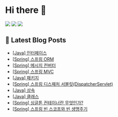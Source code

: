 # Hi there 👋


<p>
  <img src="https://img.shields.io/badge/JAVA-007396?style=for-the-badge&logo=java&logoColor=white">
  <img src="https://img.shields.io/badge/Spring-6DB33F?style=for-the-badge&logo=Spring&logoColor=white">
  <img src="https://img.shields.io/badge/Spring Boot-6DB33F?style=for-the-badge&logo=springboot&logoColor=white">
</p>

## 📕 Latest Blog Posts

<ul><li><a href='https://do-oya.tistory.com/33' target='_blank'>[Java] 인터페이스</a></li><li><a href='https://do-oya.tistory.com/32' target='_blank'>[Spring] 스프링 ORM</a></li><li><a href='https://do-oya.tistory.com/31' target='_blank'>[Spring] 메시지 컨버터</a></li><li><a href='https://do-oya.tistory.com/30' target='_blank'>[Spring] 스프링 MVC</a></li><li><a href='https://do-oya.tistory.com/29' target='_blank'>[Java] 패키지</a></li><li><a href='https://do-oya.tistory.com/28' target='_blank'>[Spring] 스프링 디스패처 서블릿(DispatcherServlet)</a></li><li><a href='https://do-oya.tistory.com/27' target='_blank'>[Java] 상속</a></li><li><a href='https://do-oya.tistory.com/26' target='_blank'>[Java] 클래스</a></li><li><a href='https://do-oya.tistory.com/25' target='_blank'>[Spring] 싱글톤 컨테이너란 무엇인가?</a></li><li><a href='https://do-oya.tistory.com/24' target='_blank'>[Spring] 스프링 빈 스코프와 빈 생명주기</a></li></ul>